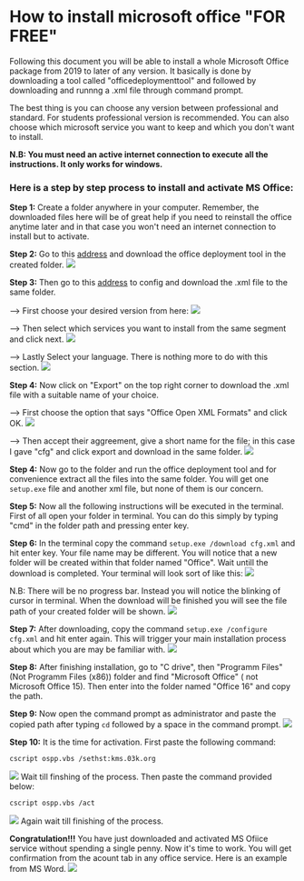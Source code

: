# How to install microsoft office "FOR FREE"

Following this document you will be able to install a whole Microsoft Office package from 2019 to later of any version. It basically is done by downloading a tool called "officedeploymenttool" and followed by downloading and runnng a .xml file through command prompt.

The best thing is you can choose any version between professional and standard. For students professional version is recommended. You can also choose which microsoft service you want to keep and which you don't want to install.

**N.B: You must need an active internet connection to execute all the instructions. It only works for windows.**

### Here is a step by step process to install and activate MS Office:

**Step 1:** Create a folder anywhere in your computer. Remember, the downloaded files here will be of great help if you need to reinstall the office anytime later and in that case you won't need an internet connection to install but to activate.

**Step 2:** Go to this [address](https://www.microsoft.com/en-us/download/details.aspx?id=49117) and download the office deployment tool in the created folder.
![](src/Picture1.png)

**Step 3:** Then go to this [address](https://config.office.com/deploymentsettings) to config and download the .xml file to the same folder.

--> First choose your desired version from here:
![](src/Picture2.png)

--> Then select which services you want to install from the same segment and click next.
![](src/Picture3.png)

--> Lastly Select your language. There is nothing more to do with this section.
![](src/Picture4.png)

**Step 4:** Now click on "Export" on the top right corner to download the .xml file with a suitable name of your choice.

--> First choose the option that says "Office Open XML Formats" and click OK.
![](src/Picture5.png)

--> Then accept their aggreement, give a short name for the file; in this case I gave "cfg" and click export and download in the same folder.
![](src/Picture6.png)

**Step 4:** Now go to the folder and run the office deployment tool and for convenience extract all the files into the same folder. You will get one `setup.exe` file and another xml file, but none of them is our concern.

**Step 5:** Now all the following instructions will be executed in the terminal. First of all open your folder in terminal. You can do this simply by typing "cmd" in the folder path and pressing enter key.

**Step 6:** In the terminal copy the command `setup.exe /download cfg.xml` and hit enter key. Your file name may be different. You will notice that a new folder will be created within that folder named "Office". Wait untill the download is completed. Your terminal will look sort of like this:
![](src/Picture7.png)

N.B: There will be no progress bar. Instead you will notice the blinking of cursor in terminal. When the download will be finished you will see the file path of your created folder will be shown.
![](src/Picture8.png)

**Step 7:** After downloading, copy the command `setup.exe /configure cfg.xml` and hit enter again. This will trigger your main installation process about which you are may be familiar with.
![](src/Picture9.png)

**Step 8:** After finishing installation, go to "C drive", then "Programm Files" (Not Programm Files (x86)) folder and find "Microsoft Office" ( not Microsoft Office 15). Then enter into the folder named "Office 16" and copy the path.

**Step 9:** Now open the command prompt as administrator and paste the copied path after typing `cd` followed by a space in the command prompt.
![](src/Picture10.png)

**Step 10:** It is the time for activation. First paste the following command:
```shell
cscript ospp.vbs /sethst:kms.03k.org
```
![](src/Picture11.png)
Wait till finshing of the process. Then paste the command provided below:
```shell
cscript ospp.vbs /act
```
![](src/Picture12.png)
Again wait till finishing of the process.

**Congratulation!!!** You have just downloaded and activated MS Ofiice service without spending a single penny. Now it's time to work. You will get confirmation from the acount tab in any office service. Here is an example from MS Word.
![](src/Picture13.png)